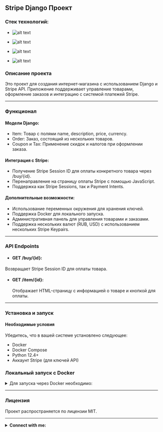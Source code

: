 ## Stripe Django Проект
### Стек технологий:
 - ![alt text](https://img.shields.io/badge/Python-3.12-grey?style=plastic&logo=python&logoColor=white&labelColor=%233776AB)

 - ![alt text](https://img.shields.io/badge/Django-5.1-grey?style=plastic&logo=django&logoColor=white&labelColor=%23092E20)

 - ![alt text](https://img.shields.io/badge/Docker-v25.0.3-grey?style=plastic&logo=docker&logoColor=white&labelColor=2496ED)

 - ![alt text](https://img.shields.io/badge/Redis-5.1.1-grey?style=plastic&logo=redis&logoColor=white&labelColor=DC382D)
### Описание проекта
Это проект для создания интернет-магазина с использованием Django и Stripe API. Приложение поддерживает управление товарами, оформление заказов и интеграцию с системой платежей Stripe.

***

### Функционал
#### Модели Django:
- Item: Товар с полями name, description, price, currency.
- Order: Заказ, состоящий из нескольких товаров.
- Coupon и Tax: Применение скидок и налогов при оформлении заказа.

#### Интеграция с Stripe:
- Получение Stripe Session ID для оплаты конкретного товара через /buy/{id}.
- Перенаправление на страницу оплаты Stripe с помощью JavaScript.
- Поддержка как Stripe Sessions, так и Payment Intents.

#### Дополнительные возможности:
- Использование переменных окружения для хранения ключей.
- Поддержка Docker для локального запуска.
- Административная панель для управления товарами и заказами.
- Поддержка нескольких валют (RUB, USD) с использованием нескольких Stripe Keypairs.

***

### API Endpoints
-  #### GET /buy/{id}:
  Возвращает Stripe Session ID для оплаты товара.
- #### GET /item/{id}:
  Отображает HTML-страницу с информацией о товаре и кнопкой для оплаты.

***

### Установка и запуск
#### Необходимые условия
Убедитесь, что в вашей системе установлено следующее:

- Docker
- Docker Compose
- Python 12.4+
- Аккаунт Stripe (для ключей API)

### Локальный запуск с Docker

<details>
<summary>Для запуска через Docker необходимо:</summary>

1.Клонируйте репозиторий и перейдите в каталог проекта:
```bash
git clone https://github.com/LipkiyPetrucho/stripe-integration.git
cd stripe-django-project
```
2.Прописать переменные окружения в файле `.env.sample`. Имя файла необходимо заменить на .env:

```dotenv
SECRET_KEY='Секретный ключ Django'
DEBUG='True/False', например: True
STRIPE_SECRET_KEY=ваш_stripe_secret_key'
STRIPE_PUBLISHABLE_KEY=ваш_stripe_publishable_key
STRIPE_WEBHOOK_SECRET=your_stripe_webhook_secret
```

3.Соберите и запустите контейнеры Docker
```bash
docker-compose up --build
```

### Миграция базы данных
Внутри контейнера Docker выполните следующие действия, чтобы применить миграцию:
```bash
  docker-compose exec web python manage.py migrate
```

### Доступ администратора
Чтобы создать пользователя-администратора для доступа к панели администратора Django:
```bash
docker-compose exec web python manage.py createsuperuser
```
- ввести логин, например admin
- почту(опционально)
- ввести пароль, например admin

 зайти на http://127.0.0.1:8000/admin/ либо http://localhost:8000/admin/
- login: admin
- password: admin

***

### Для завершения работы необходимо:

 - Нажать комбинацию клавиш `CTRL + C` в окне терминала

***

### Запуск приложения
Как только контейнеры будут запущены, вы сможете получить доступ к приложению:
- Django Admin: http://localhost:8000/admin
- API and Web Interface: http://localhost:8000

### Тестирование потоков платежей
Вы можете протестировать платежи, используя тестовый режим Stripe.
Создайте тестовые `товары` в панели администратора,
а затем посетите страницу `/item/{id}`, чтобы инициировать сеанс оформления заказа.

### Docker Setup
Проект включает в себя `Dockerfile` и `docker-compose.yml` для контейнерного развертывания:
- **Веб-контейнер**: Запускает приложение Django.
- **Redis**: Используется для кэширования.

### Дополнительные возможности
- **Купоны и скидки**: Применяйте скидки, основанные на процентах, используя модель Coupon.
- **Налоги**: Добавляйте налоги к заказам на основе предопределенных ставок.
- **Поддержка мультивалютности**: Цены можно устанавливать в рублях или долларах США с автоматической конвертацией валют при подсчете общей суммы заказа.

### Использование
- **Создание элементов**: Используйте панель администратора для создания и управления объектами `товаров`.
- **Оформление заказа**: Пользователи могут просматривать детали товаров и переходить к оплате с помощью страницы оформления заказа Stripe.
- **Создание заказа**: Объедините несколько товаров в заказ и перейдите к оплате общей суммы.

</details>

***

### Лицензия
Проект распространяется по лицензии MIT.

***

<details>
<summary><b>Connect with me:</b></summary>
   <p align="left">
       <a href="mailto:pafos.light@gmail.com"><img src="https://img.shields.io/badge/gmail-%23EA4335.svg?style=plastic&logo=gmail&logoColor=white" alt="Gmail"/></a>
       <a href="https://t.me/petr_lip"><img src="https://img.shields.io/badge/telegram-blue?style=plastic&logo=telegram&logoColor=white" alt="Telegram"/></a>
   </p>
</details>